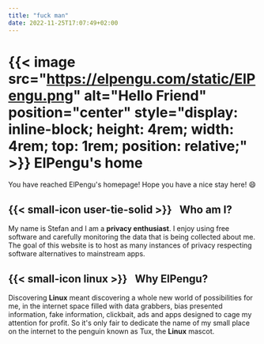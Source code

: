 ```yaml
---
title: "fuck man"
date: 2022-11-25T17:07:49+02:00
---
```


# {{< image src="https://elpengu.com/static/ElPengu.png" alt="Hello Friend" position="center" style="display: inline-block; height: 4rem; width: 4rem; top: 1rem; position: relative;" >}} ElPengu's home
You have reached ElPengu's homepage! Hope you have a nice stay here! 😄

## {{< small-icon user-tie-solid >}}⠀Who am I?
My name is Stefan and I am a **privacy enthusiast**. I enjoy using free software
and carefully monitoring the data that is being collected about me. The goal of
this website is to host as many instances of privacy respecting software
alternatives to mainstream apps.

## {{< small-icon linux >}}⠀Why ElPengu?
Discovering **Linux** meant discovering a whole new world of possibilities for me,
in the internet space filled with data grabbers, bias presented information,
fake information, clickbait, ads and apps designed to cage my attention for
profit. So it's only fair to dedicate the name of my small place on the
internet to the penguin known as Tux, the **Linux** mascot.
